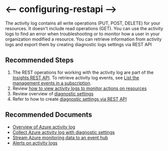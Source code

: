 <properties 
    pageTitle="Configuring activity log and exporting using REST API"
    description="Configuring activity log and exporting using REST API"
    service="microsoft.insights"
    resource=""
    authors="shilpasharmaAM"
    ms.author="shilsha"
    selfHelpType="generic"
    articleId="activitylog-configure-restapi"
    productPesIds="16251"
    supportTopicIds="32684694"
    cloudEnvironments="public, Fairfax, usnat, ussec"
     ownershipId="AzureMonitoring_AzureMetrics"
/>

# <-- configuring-restapi -->
The activity log contains all write operations (PUT, POST, DELETE) for your resources. It doesn't include read operations (GET). You can use the activity logs to find an error when troubleshooting or to monitor how a user in your organization modified a resource.
You can retrieve information from activity logs and export them by creating diagnostic logs settings via REST API

## **Recommended Steps**

1. The REST operations for working with the activity log are part of the [Insights REST API](https://docs.microsoft.com/rest/api/monitor/). To retrieve activity log events, see [List the management events in a subscription](https://docs.microsoft.com/rest/api/monitor/activitylogs).
1. Review [how to view activity logs to monitor actions on resources](https://docs.microsoft.com/azure/azure-resource-manager/management/view-activity-logs#rest-api)
1. Review overview of [diagnostic settings](https://docs.microsoft.com/azure/azure-monitor/platform/diagnostic-settings)
1. Refer to how to create [diagnostic settings via REST API](https://docs.microsoft.com/azure/azure-monitor/platform/diagnostic-settings#create-using-rest-api)

## **Recommended Documents**

* [Overview of Azure activity log](https://docs.microsoft.com/azure/azure-monitor/platform/activity-logs-overview)
* [Collect Azure activity log with diagnostic settings](https://docs.microsoft.com/azure/azure-monitor/platform/diagnostic-settings-subscription)
* [Stream Azure monitoring data to an event hub](https://docs.microsoft.com/azure/azure-monitor/platform/stream-monitoring-data-event-hubs)
* [Alerts on activity logs](https://docs.microsoft.com/azure/azure-monitor/platform/activity-log-alerts)
